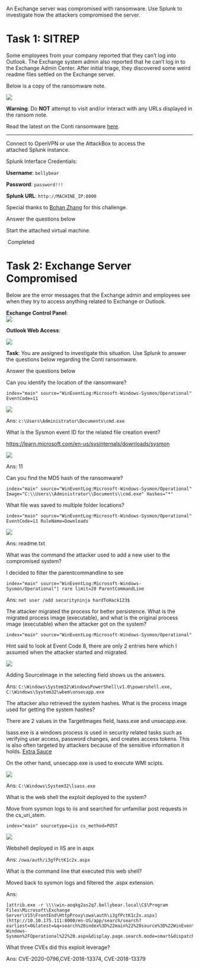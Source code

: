 An Exchange server was compromised with ransomware. Use Splunk to investigate how the attackers compromised the server.

# Task 1: SITREP

Some employees from your company reported that they can’t log into Outlook. The Exchange system admin also reported that he can’t log in to the Exchange Admin Center. After initial triage, they discovered some weird readme files settled on the Exchange server.  

Below is a copy of the ransomware note.

![](https://tryhackme-images.s3.amazonaws.com/user-uploads/5de58e2bfac4a912bcc7a3e9/room-content/15db974b80239a7eb2c52fb26c458933.png)  

**Warning**: Do **NOT** attempt to visit and/or interact with any URLs displayed in the ransom note.   

Read the latest on the Conti ransomware [here](https://www.bleepingcomputer.com/news/security/fbi-cisa-and-nsa-warn-of-escalating-conti-ransomware-attacks/). 

---

Connect to OpenVPN or use the AttackBox to access the attached Splunk instance. 

Splunk Interface Credentials:

**Username**: `bellybear`

**Password**: `password!!!`

**Splunk URL**: `http://MACHINE_IP:8000`

Special thanks to [Bohan Zhang](https://www.linkedin.com/in/bohansec?miniProfileUrn=urn%3Ali%3Afs_miniProfile%3AACoAACFkYBwB9L43-CozJsTYeFoIV29KBlKU9qc&lipi=urn%3Ali%3Apage%3Ad_flagship3_search_srp_all%3BWgzBOFb8RQWd%2B24UFVSw%2Fw%3D%3D) for this challenge.

Answer the questions below

Start the attached virtual machine.

 Completed

# Task 2: Exchange Server Compromised
Below are the error messages that the Exchange admin and employees see when they try to access anything related to Exchange or Outlook.  

**Exchange Control Panel**:  
![](https://tryhackme-images.s3.amazonaws.com/user-uploads/5de58e2bfac4a912bcc7a3e9/room-content/214468bd3cc7466762b2358993bb3069.png)

**Outlook Web Access**:

![](https://tryhackme-images.s3.amazonaws.com/user-uploads/5de58e2bfac4a912bcc7a3e9/room-content/c7d87fb962d961d81502f02dd1fdba77.png)  

**Task**: You are assigned to investigate this situation. Use Splunk to answer the questions below regarding the Conti ransomware. 

Answer the questions below

Can you identify the location of the ransomware?

```
index="main" source="WinEventLog:Microsoft-Windows-Sysmon/Operational" EventCode=11
```

![](screenshots/Conti_001.png)

Ans: `c:\Users\Administrator\Documents\cmd.exe`

What is the Sysmon event ID for the related file creation event?  

https://learn.microsoft.com/en-us/sysinternals/downloads/sysmon

![](screenshots/Conti_002.png)

Ans: 11

Can you find the MD5 hash of the ransomware?  

```
index="main" source="WinEventLog:Microsoft-Windows-Sysmon/Operational" Image="C:\\Users\\Administrator\\Documents\\cmd.exe" Hashes="*"
```

What file was saved to multiple folder locations?

```
index="main" source="WinEventLog:Microsoft-Windows-Sysmon/Operational" EventCode=11 RuleName=Downloads
```

![](screenshots/Conti_003.png)

Ans: readme.txt

What was the command the attacker used to add a new user to the compromised system?

I decided to filter the parentcommandline to see

```
index="main" source="WinEventLog:Microsoft-Windows-Sysmon/Operational"| rare limit=20 ParentCommandLine
```

Ans: `net user /add securityninja hardToHack123$`

The attacker migrated the process for better persistence. What is the migrated process image (executable), and what is the original process image (executable) when the attacker got on the system?

```
index="main" source="WinEventLog:Microsoft-Windows-Sysmon/Operational"
```

Hint said to look at Event Code 8, there are only 2 entries here which I assumed when the attacker started and migrated.

![](screenshots/Conti_004.png)

Adding SourceImage in the selecting field shows us the answers.

Ans: `C:\Windows\System32\WindowsPowerShell\v1.0\powershell.exe,  C:\Windows\System32\wbem\unsecapp.exe `

The attacker also retrieved the system hashes. What is the process image used for getting the system hashes?  

There are 2 values in the TargetImages field, lsass.exe and unsecapp.exe.

lsass.exe is a windows process is used in security related tasks such as verifying user access, password changes, and creates access tokens. This is also often targeted by attackers because of the sensitive information it holds. [Extra Sauce](https://redcanary.com/threat-detection-report/techniques/lsass-memory/)

On the other hand, unsecapp.exe is used to execute WMI scipts.

![](screenshots/Conti_005.png)

Ans: `C:\Windows\System32\lsass.exe`

What is the web shell the exploit deployed to the system?  

Move from sysmon logs to iis and searched for unfamiliar post requests in the cs_uri_stem.

```
index="main" sourcetype=iis cs_method=POST
```

![](screenshots/Conti_006.png)

Webshell deployed in IIS are in aspx

Ans: `/owa/auth/i3gfPctK1c2x.aspx`

What is the command line that executed this web shell?  

Moved back to sysmon logs and filtered the .aspx extension.

Ans:
```
[attrib.exe -r \\\\win-aoqkg2as2q7.bellybear.local\C$\Program Files\Microsoft\Exchange Server\V15\FrontEnd\HttpProxy\owa\auth\i3gfPctK1c2x.aspx](http://10.10.175.111:8000/en-US/app/search/search?earliest=0&latest=&q=search%20index%3D%22main%22%20source%3D%22WinEventLog%3AMicrosoft-Windows-Sysmon%2FOperational%22%20.aspx&display.page.search.mode=smart&dispatch.sample_ratio=1&workload_pool=&display.events.fields=%5B%22host%22%2C%22source%22%2C%22sourcetype%22%2C%22cs_uri_stem%22%5D&display.prefs.fieldFilter=&display.general.type=events&display.visualizations.charting.chart=line&display.page.search.tab=events&sid=1714487382.104#)
```

What three CVEs did this exploit leverage?  

Ans: CVE-2020-0796,CVE-2018-13374, CVE-2018-13379